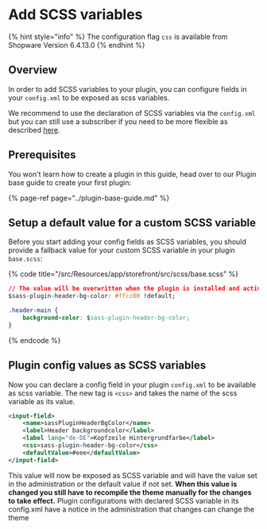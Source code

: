 # Add SCSS variables

{% hint style="info" %}
The configuration flag `css` is available from Shopware Version 6.4.13.0
{% endhint %}

## Overview

In order to add SCSS variables to your plugin, you can configure fields in your `config.xml` to be exposed as scss variables.

We recommend to use the declaration of SCSS variables via the `config.xml` but you can still use a subscriber if you need to be more flexible as described [here](./add-scss-variables-via-subscriber.md).

## Prerequisites

You won't learn how to create a plugin in this guide, head over to our Plugin base guide to create your first plugin:

{% page-ref page="../plugin-base-guide.md" %}

## Setup a default value for a custom SCSS variable

Before you start adding your config fields as SCSS variables, you should provide a fallback value for your custom SCSS variable in your plugin `base.scss`:

{% code title="<plugin root>/src/Resources/app/storefront/src/scss/base.scss" %}

```css
// The value will be overwritten when the plugin is installed and activated
$sass-plugin-header-bg-color: #ffcc00 !default;

.header-main {
    background-color: $sass-plugin-header-bg-color;
}
```

{% endcode %}

## Plugin config values as SCSS variables

Now you can declare a config field in your plugin `config.xml` to be available as scss variable.
The new tag is `<css>` and takes the name of the scss variable as its value.

```xml
<input-field>
    <name>sassPluginHeaderBgColor</name>
    <label>Header backgroundcolor</label>
    <label lang="de-DE">Kopfzeile Hintergrundfarbe</label>
    <css>sass-plugin-header-bg-color</css>
    <defaultValue>#eee</defaultValue>
</input-field>

```

This value will now be exposed as SCSS variable and will have the value set in the administration or the default value if not set. **When this value is changed you still have to recompile the theme manually for the changes to take effect.**
Plugin configurations with declared SCSS variable in its config.xml have a notice in the administration that changes can change the theme
